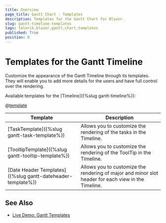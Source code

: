 ```yaml
---
title: Overview
page_title: Gantt Chart - Templates
description: Templates for the Gantt Chart for Blazor.
slug: gantt-timeline-templates
tags: telerik,blazor,gantt,chart,templates
published: True
position: 0
---
```


# Templates for the Gantt Timeline

Customize the appearance of the Gantt Timeline through its templates. They will enable you to add more details for the users and have full control over the rendering.

Available templates for the [Timeline]({%slug gantt-timeline%}):

@[template](/_contentTemplates/common/parameters-table-styles.md#table-layout)

| Template | Description |
| --- | --- |
| [TaskTemplate]({%slug gantt-task-template%}) | Allows you to customize the rendering of the tasks in the Timeline. |
| [TooltipTemplate]({%slug gantt-tooltip-template%}) | Allows you to customize the rendering of the ToolTip in the Timeline. |
| [Date Header Templates]({%slug gantt-dateheader-template%}) | Allows you to customize the rendering of major and minor slot header for each view in the Timeline. |

## See Also

  * [Live Demo: Gantt Templates](https://demos.telerik.com/blazor-ui/gantt/templates)
